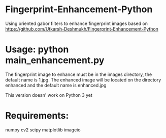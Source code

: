 # Fingerprint-Enhancement-Python

Using oriented gabor filters to enhance fingerprint images based on https://github.com/Utkarsh-Deshmukh/Fingerprint-Enhancement-Python

# Usage: python main_enhancement.py

The fingerprint image to enhance must be in the images directory, the default name is 1.jpg. The enhanced image will be located on the directory enhanced and the default name is enhanced.jpg

This version doesn' work on Python 3 yet

# Requirements:

numpy
cv2
scipy
matplotlib
imageio
